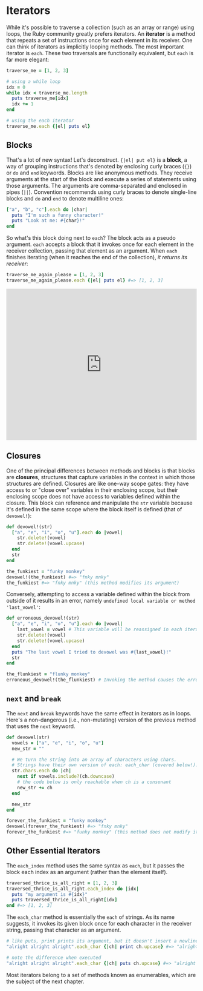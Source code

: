 # Iterators

While it's possible to traverse a collection (such as an array or range) using
loops, the Ruby community greatly prefers iterators. An **iterator** is a method
that repeats a set of instructions once for each element in its receiver. One
can think of iterators as implicitly looping methods. The most important
iterator is `each`. These two traversals are functionally equivalent, but `each`
is far more elegant:

```ruby
traverse_me = [1, 2, 3]

# using a while loop
idx = 0
while idx < traverse_me.length
  puts traverse_me[idx]
  idx += 1
end

# using the each iterator
traverse_me.each {|el| puts el}
```


## Blocks

That's a lot of new syntax! Let's deconstruct. `{|el| put el}` is a **block**, a
way of grouping instructions that's denoted by enclosing curly braces (`{}`) or
`do` and `end` keywords. Blocks are like anonymous methods. They receive
arguments at the start of the block and execute a series of statements using
those arguments. The arguments are comma-separated and enclosed in pipes (`||`).
Convention recommends using curly braces to denote single-line blocks and `do`
and `end` to denote multiline ones:

```ruby
["a", "b", "c"].each do |char|
  puts "I'm such a funny character!"
  puts "Look at me: #{char}!"
end
```

So what's this block doing next to `each`? The block acts as a pseudo argument.
`each` accepts a block that it invokes once for each element in the receiver
collection, passing that element as an argument. When `each` finishes iterating
(when it reaches the end of the collection), _it returns its receiver_:

```ruby
traverse_me_again_please = [1, 2, 3]
traverse_me_again_please.each {|el| puts el} #=> [1, 2, 3]
```

<iframe src="https://player.vimeo.com/video/182464455" width="100%" height="400px" frameborder="0" webkitallowfullscreen="" mozallowfullscreen="" allowfullscreen="" style="line-height: 1.6em;" rel="line-height: 1.6em;"></iframe>


## Closures

One of the principal differences between methods and blocks is that blocks are
**closures**, structures that capture variables in the context in which those
structures are defined. Closures are like one-way scope gates: they have access
to or "close over" variables in their enclosing scope, but their enclosing scope
does not have access to variables defined within the closure. This block can
reference and manipulate the `str` variable because it's defined in the same
scope where the block itself is defined (that of `devowel!`):

```ruby
def devowel!(str)
  ["a", "e", "i", "o", "u"].each do |vowel|
    str.delete!(vowel)
    str.delete!(vowel.upcase)
  end
  str
end

the_funkiest = "funky monkey"
devowel!(the_funkiest) #=> "fnky mnky"
the_funkiest #=> "fnky mnky" (this method modifies its argument)
```

Conversely, attempting to access a variable defined within the block from
outside of it results in an error, namely `undefined local variable or method
'last_vowel'`:

```ruby
def erroneous_devowel!(str)
  ["a", "e", "i", "o", "u"].each do |vowel|
    last_vowel = vowel # This variable will be reassigned in each iteration. It's final value will be "u".
    str.delete!(vowel)
    str.delete!(vowel.upcase)
  end
  puts "The last vowel I tried to devowel was #{last_vowel}!"
  str
end

the_flunkiest = "flunky monkey"
erroneous_devowel!(the_flunkiest) # Invoking the method causes the error.
```


## `next` and `break`

The `next` and `break` keywords have the same effect in iterators as in loops.
Here's a non-dangerous (i.e., non-mutating) version of the previous method that
uses the `next` keyword.

```ruby
def devowel(str)
  vowels = ["a", "e", "i", "o", "u"]
  new_str = ""

  # We turn the string into an array of characters using chars.
  # Strings have their own version of each: each_char (covered below!).
  str.chars.each do |ch|
    next if vowels.include?(ch.downcase)
    # the code below is only reachable when ch is a consonant
    new_str += ch
  end

  new_str
end

forever_the_funkiest = "funky monkey"
devowel(forever_the_funkiest) #=> "fnky mnky"
forever_the_funkiest #=> "funky monkey" (this method does not modify its argument)
```


## Other Essential Iterators

The `each_index` method uses the same syntax as `each`, but it passes the block
each index as an argument (rather than the element itself).

```ruby
traversed_thrice_is_all_right = [1, 2, 3]
traversed_thrice_is_all_right.each_index do |idx|
  puts "my argument is #{idx}"
  puts traversed_thrice_is_all_right[idx]
end #=> [1, 2, 3]
```

The `each_char` method is essentially the `each` of strings. As its name
suggests, it invokes its given block once for each character in the receiver
string, passing that character as an argument.

```ruby
# like puts, print prints its argument, but it doesn't insert a newline after printing
"alright alright alright".each_char {|ch| print ch.upcase} #=> "alright alright alright"

# note the difference when executed
"alright alright alright".each_char {|ch| puts ch.upcase} #=> "alright alright alright"
```

Most iterators belong to a set of methods known as enumerables, which are the
subject of the next chapter.
